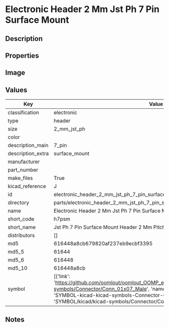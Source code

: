 # Electronic Header 2 Mm Jst Ph 7 Pin Surface Mount

## Description

## Properties


## Image


## Values

| Key | Value |
| --- | --- |
| classification | electronic |
| type | header |
| size | 2_mm_jst_ph |
| color |  |
| description_main | 7_pin |
| description_extra | surface_mount |
| manufacturer |  |
| part_number |  |
| make_files | True |
| kicad_reference | J |
| id | electronic_header_2_mm_jst_ph_7_pin_surface_mount |
| directory | parts/electronic_header_2_mm_jst_ph_7_pin_surface_mount |
| name | Electronic Header 2 Mm Jst Ph 7 Pin Surface Mount |
| short_code | h7psm |
| short_name | Jst Ph 7 Pin Surface Mount Header 2 Mm Pitch |
| distributors | [] |
| md5 | 616448a8cb679820af237eb9ecbf3395 |
| md5_5 | 61644 |
| md5_6 | 616448 |
| md5_10 | 616448a8cb |
| symbol | [{'link': 'https://github.com/oomlout/oomlout_OOMP_eda_V2/tree/main/SYMBOL/kicad/kicad-symbols/Connector/Conn_01x07_Male', 'name': 'Connector : Conn_01x07_Male', 'id': 'SYMBOL-kicad-kicad-symbols-Connector-Conn_01x07_Male', 'directory': 'SYMBOL/kicad/kicad-symbols/Connector/Conn_01x07_Male/'}] |

## Notes

